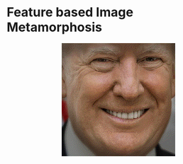 # Feature based Image Metamorphosis


<p align="center" width="256">
  <img src="results/sequence.gif" />
</p>